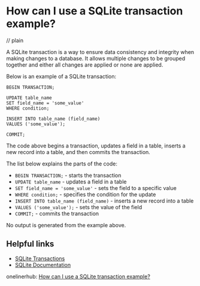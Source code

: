 # How can I use a SQLite transaction example?
// plain

A SQLite transaction is a way to ensure data consistency and integrity when making changes to a database. It allows multiple changes to be grouped together and either all changes are applied or none are applied.

Below is an example of a SQLite transaction:

```
BEGIN TRANSACTION;

UPDATE table_name
SET field_name = 'some_value'
WHERE condition;

INSERT INTO table_name (field_name)
VALUES ('some_value');

COMMIT;
```

The code above begins a transaction, updates a field in a table, inserts a new record into a table, and then commits the transaction.

The list below explains the parts of the code:
* `BEGIN TRANSACTION;` - starts the transaction
* `UPDATE table_name` - updates a field in a table
* `SET field_name = 'some_value'` - sets the field to a specific value
* `WHERE condition;` - specifies the condition for the update
* `INSERT INTO table_name (field_name)` - inserts a new record into a table
* `VALUES ('some_value');` - sets the value of the field
* `COMMIT;` - commits the transaction

No output is generated from the example above.

## Helpful links
* [SQLite Transactions](https://www.sqlitetutorial.net/sqlite-transaction/)
* [SQLite Documentation](https://www.sqlite.org/lang_transaction.html)

onelinerhub: [How can I use a SQLite transaction example?](https://onelinerhub.com/sqlite/how-can-i-use-a-sqlite-transaction-example)
